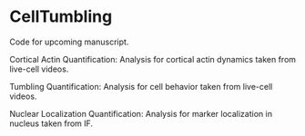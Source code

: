 # CellTumbling

Code for upcoming manuscript. 

Cortical Actin Quantification: Analysis for cortical actin dynamics taken from live-cell videos. 

Tumbling Quantification: Analysis for cell behavior taken from live-cell videos. 

Nuclear Localization Quantification: Analysis for marker localization in nucleus taken from IF. 
